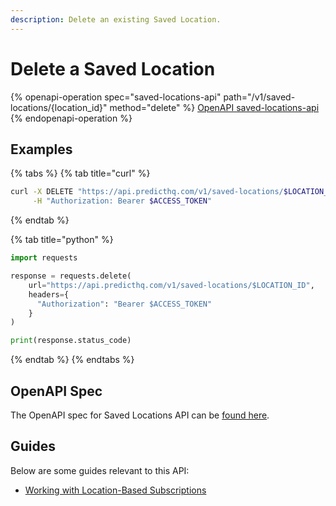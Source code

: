 ```yaml
---
description: Delete an existing Saved Location.
---
```


# Delete a Saved Location

{% openapi-operation spec="saved-locations-api" path="/v1/saved-locations/{location_id}" method="delete" %}
[OpenAPI saved-locations-api](https://raw.githubusercontent.com/predicthq/api-specs/refs/heads/main/openapi/saved-locations-api.yaml)
{% endopenapi-operation %}

## Examples

{% tabs %}
{% tab title="curl" %}
```bash
curl -X DELETE "https://api.predicthq.com/v1/saved-locations/$LOCATION_ID" \
     -H "Authorization: Bearer $ACCESS_TOKEN"
```
{% endtab %}

{% tab title="python" %}
```python
import requests

response = requests.delete(
    url="https://api.predicthq.com/v1/saved-locations/$LOCATION_ID",
    headers={
      "Authorization": "Bearer $ACCESS_TOKEN"
    }
)

print(response.status_code)
```
{% endtab %}
{% endtabs %}

## OpenAPI Spec

The OpenAPI spec for Saved Locations API can be [found here](https://api.predicthq.com/docs/?urls.primaryName=Saved+Locations+API).

## Guides

Below are some guides relevant to this API:

* [Working with Location-Based Subscriptions](https://app.gitbook.com/s/tNhzHETmXsrWeVBndqqJ/getting-started/guides/geolocation-guides/searching-by-location/working-with-location-based-subscriptions)

